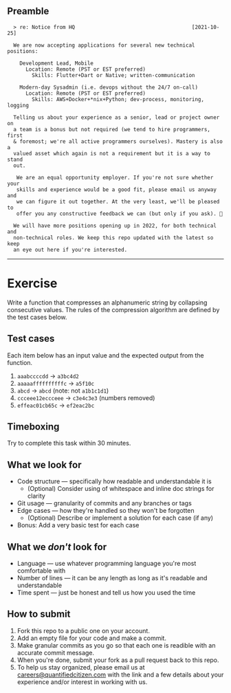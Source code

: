 ## Preamble

```
  > re: Notice from HQ                                      [2021-10-25]

  We are now accepting applications for several new technical positions:

    Development Lead, Mobile
      Location: Remote (PST or EST preferred)
        Skills: Flutter+Dart or Native; written-communication

    Modern-day Sysadmin (i.e. devops without the 24/7 on-call)
      Location: Remote (PST or EST preferred)
        Skills: AWS+Docker+*nix+Python; dev-process, monitoring, logging

  Telling us about your experience as a senior, lead or project owner on
  a team is a bonus but not required (we tend to hire programmers, first
  & foremost; we're all active programmers ourselves). Mastery is also a
  valued asset which again is not a requirement but it is a way to stand
  out.

   We are an equal opportunity employer. If you're not sure whether your
   skills and experience would be a good fit, please email us anyway and
   we can figure it out together. At the very least, we'll be pleased to
   offer you any constructive feedback we can (but only if you ask). 🥗

  We will have more positions opening up in 2022, for both technical and
  non-technical roles. We keep this repo updated with the latest so keep
  an eye out here if you're interested.
```

---


# Exercise

Write a function that compresses an alphanumeric string by collapsing consecutive values. The rules of the compression algorithm are defined by the test cases below.


## Test cases

Each item below has an input value and the expected output from the function.

1. `aaabccccdd` → `a3bc4d2`
2. `aaaaaffffffffffc` → `a5f10c`
3. `abcd` → `abcd` (note: not `a1b1c1d1`)
4. `ccceee12eccceee` → `c3e4c3e3` (numbers removed)
5. `effeac01cb65c` → `ef2eac2bc`


## Timeboxing

Try to complete this task within 30 minutes.


## What we look for

- Code structure — specifically how readable and understandable it is
    - (Optional) Consider using of whitespace and inline doc strings for clarity
- Git usage — granularity of commits and any branches or tags
- Edge cases — how they're handled so they won't be forgotten
    - (Optional) Describe or implement a solution for each case (if any)
- Bonus: Add a very basic test for each case


## What we _don't_ look for

- Language — use whatever programming language you're most comfortable with
- Number of lines — it can be any length as long as it's readable and understandable
- Time spent — just be honest and tell us how you used the time


## How to submit

1. Fork this repo to a public one on your account.
2. Add an empty file for your code and make a commit.
3. Make granular commits as you go so that each one is readible with an accurate commit message.
4. When you're done, submit your fork as a pull request back to this repo.
5. To help us stay organized, please email us at careers@quantifiedcitizen.com with the link and a few details about your experience and/or interest in working with us.
